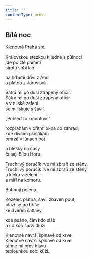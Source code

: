 ```yaml
---
title: ''
contentType: prose
---
```


<section>

## Bílá noc

Klenotná Praha spí.

Královskou stezkou k jedné s půlnoci  
jde po zlé paměti  
sirota sobí laň —

na hřbetě dříví z And  
a plátno z Jaroslavli.

Šátrá mi po duši ztrápený oficír.  
Šátrá mi po duši ztrápený oficír  
a v nilské zeleni  
se miliskuje s šavlí.

„Pohleď to kmentoví!“

rozpřahám v přítmí okna do zahrad,  
kde dívčím plastikám  
omrzá v lůnách pot

a blesky na časy  
česají Bílou Horu.

Truchlivý poručík rve mi zbraň ze stěny.  
Truchlivý poručík rve mi zbraň ze stěny  
a kleká v zeleni —  
a míří na komoru.

Bubnují polena.

Kozelec plátna, šavlí zbaven pout,  
plazí se po břiše  
ke dveřím šatlavy,

kde psáno, čím kdo sláb  
a co kdo šarži dluží.

Klenotné návrší špinavé od krve.  
Klenotné návrší špinavé od krve  
táhne mi přes hlavu  
teplounkou sobí kůži.

</section>
